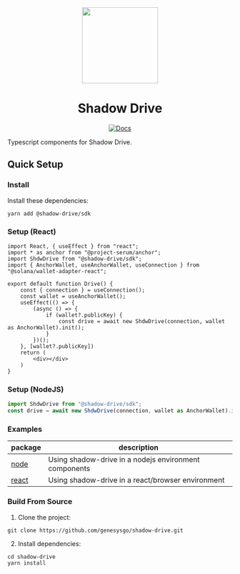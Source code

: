 <div align="center">
  <img height="170x" src="https://dev.portal.genesysgo.net/img/GENGO_LOGO.png" />

  <h1>Shadow Drive</h1>
   <p>
    <a href="https://genesysgo.github.io/shadow-drive/"><img alt="Docs" src="https://img.shields.io/badge/docs-typedoc-blueviolet" /></a>
	</p>
</div>

Typescript components for Shadow Drive.

## Quick Setup

### Install

Install these dependencies:

```shell
yarn add @shadow-drive/sdk
```

### Setup (React)
```tsx
import React, { useEffect } from "react";
import * as anchor from "@project-serum/anchor";
import ShdwDrive from "@shadow-drive/sdk";
import { AnchorWallet, useAnchorWallet, useConnection } from "@solana/wallet-adapter-react";

export default function Drive() {
	const { connection } = useConnection();
	const wallet = useAnchorWallet();
	useEffect(() => {
		(async () => {
			if (wallet?.publicKey) {
				const drive = await new ShdwDrive(connection, wallet as AnchorWallet).init();
			}
		})();
	}, [wallet?.publicKey])
	return (
		<div></div>
	)
}
```

### Setup (NodeJS)
```js
import ShdwDrive from "@shadow-drive/sdk";
const drive = await new ShdwDrive(connection, wallet as AnchorWallet).init();

```

### Examples

| package                                                                                                               | description                                                                |
| --------------------------------------------------------------------------------------------------------------------- | -------------------------------------------------------------------------- |
| [node](https://github.com/GenesysGo/shadow-drive/tree/master/examples/node)                         | Using shadow-drive in a nodejs environment components                                                     |
| [react](https://github.com/GenesysGo/shadow-drive/tree/master/examples/web) | Using shadow-drive in a react/browser environment |

### Build From Source
1. Clone the project:
```shell
git clone https://github.com/genesysgo/shadow-drive.git
```

2. Install dependencies:
```shell
cd shadow-drive
yarn install
```

